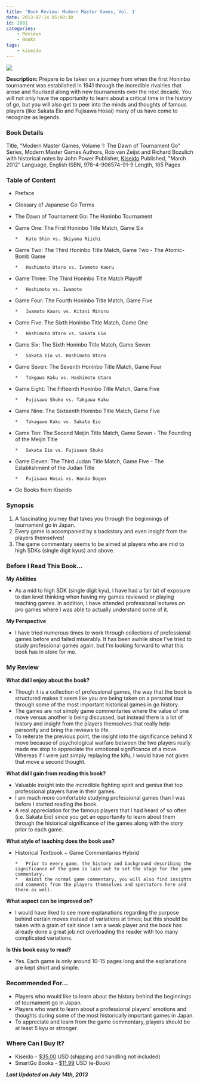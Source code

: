 ```yaml
---
title: 'Book Review: Modern Master Games, Vol. 1'
date: 2013-07-14 05:00:30
id: 2881
categories:
	- Reviews
	- Books
tags:
	- kiseido
---
```


![](/images/2013/06/mmgv1cover.jpg)

**Description:** Prepare to be taken on a journey from when the first Honinbo tournament was established in 1941 through the incredible rivalries that arose and flourised along with new tournaments over the next decade. You will not only have the opportunity to learn about a critical time in the history of go, but you will also get to peer into the minds and thoughts of famous players (like Sakata Eio and Fujisawa Hosai) many of us have come to recognize as legends.

<!--more-->

### Book Details

Title, "Modern Master Games, Volume 1: The Dawn of Tournament Go"
Series, Modern Master Games
Authors, Rob van Zeijst and Richard Bozulich with historical notes by John Power
Publisher, [Kiseido](http://www.kiseido.com)
Published, "March 2012"
Language, English
ISBN, 978-4-906574-91-9
Length, 165 Pages

### Table of Content

*   Preface
*   Glossary of Japanese Go Terms
*   The Dawn of Tournament Go: The Honinbo Tournament
*   Game One: The First Honinbo Title Match, Game Six

		*   Kato Shin vs. Skiyama Riichi

*   Game Two: The Third Honinbo Title Match, Game Two - The Atomic-Bomb Game

		*   Hashimoto Utaro vs. Iwamoto Kaoru

*   Game Three: The Third Honinbo Title Match Playoff

		*   Hashimoto vs. Iwamoto

*   Game Four: The Fourth Honinbo Title Match, Game Five

		*   Iwamoto Kaoru vs. Kitani Minoru

*   Game Five: The Sixth Honinbo Title Match, Game One

		*   Hashimoto Utaro vs. Sakata Eio

*   Game Six: The Sixth Honinbo Title Match, Game Seven

		*   Sakata Eio vs. Hashimoto Utaro

*   Game Seven: The Seventh Honinbo Title Match, Game Four

		*   Takgawa Kaku vs. Hashimoto Utaro

*   Game Eight: The Fifteenth Honinbo Title Match, Game Five

		*   Fujisawa Shuko vs. Takgawa Kaku

*   Game Nine: The Sixteenth Honinbo Title Match, Game Five

		*   Takagawa Kaku vs. Sakata Eio

*   Game Ten: The Second Meijin Title Match, Game Seven - The Founding of the Meijin Title

		*   Sakata Eio vs. Fujisawa Shuko

*   Game Eleven: The Third Judan Title Match, Game Five - The Establishment of the Judan Title

		*   Fujisawa Hosai vs. Handa Dogen

*   Go Books from Kiseido


### Synopsis

1.  A fascinating journey that takes you through the beginnings of tournament go in Japan.
2.  Every game is accompanied by a backstory and even insight from the players themselves!
3.  The game commentary seems to be aimed at players who are mid to high SDKs (single digit kyus) and above.

### Before I Read This Book...

**My Abilities**

*   As a mid to high SDK (single digit kyu), I have had a fair bit of exposure to dan level thinking when having my games reviewed or playing teaching games. In addition, I have attended professional lectures on pro games where I was able to actually understand some of it.

**My Perspective**

*   I have tried numerous times to work through collections of professional games before and failed miserably. It has been awhile since I've tried to study professional games again, but I'm looking forward to what this book has in store for me.


### My Review

**What did I enjoy about the book?**

*   Though it is a collection of professional games, the way that the book is structured makes it seem like you are being taken on a personal tour through some of the most important historical games in go history.
*   The games are not simply game commentaries where the value of one move versus another is being discussed, but instead there is a lot of history and insight from the players themselves that really help personify and bring the reviews to life.
*   To reiterate the previous point, the insight into the significance behind X move because of psychological warfare between the two players really made me stop to appreciate the emotional significance of a move. Whereas if I were just simply replaying the kifu, I would have not given that move a second thought.

**What did I gain from reading this book?**

*   Valuable insight into the incredible fighting spirit and genius that top professional players have in their games.
*   I am much more comfortable studying professional games than I was before I started reading the book.
*   A real appreciation for the famous players that I had heard of so often (i.e. Sakata Eio) since you get an opportunity to learn about them through the historical significance of the games along with the story prior to each game.

**What style of teaching does the book use?**

*   Historical Textbook + Game Commentaries Hybrid

		*   Prior to every game, the history and background describing the significance of the game is laid out to set the stage for the game commentary.
		*   Amidst the normal game commentary, you will also find insights and comments from the players themselves and spectators here and there as well.

**What aspect can be improved on?**

*   I would have liked to see more explanations regarding the purpose behind certain moves instead of variations at times; but this should be taken with a grain of salt since I am a weak player and the book has already done a great job not overloading the reader with too many complicated variations.

**Is this book easy to read?**

*   Yes. Each game is only around 10-15 pages long and the explanations are kept short and simple.

### Recommended For...

*   Players who would like to learn about the history behind the beginnings of tournament go in Japan.
*   Players who want to learn about a professional players' emotions and thoughts during some of the most historically important games in Japan.
*   To appreciate and learn from the game commentary, players should be at least 5 kyu or stronger.

### Where Can I Buy It?

*   Kiseido - [$35.00](http://www.kiseido.com/go_books.htm "Kiseido Purchase Link") USD (shipping and handling not included)
*   SmartGo Books - [$11.99](http://www.smartgo.com/books.htm "SmartGo Books") USD (e-Book)

_**Last Updated on July 14th, 2013**_
